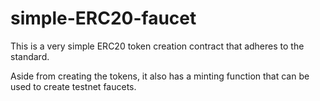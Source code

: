 # simple-ERC20-faucet

This is a very simple ERC20 token creation contract that adheres to the standard.

Aside from creating the tokens, it also has a minting function that can be used
to create testnet faucets.

